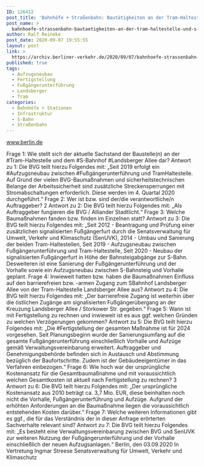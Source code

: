 ```yaml
---
ID: 126412
post_title: 'Bahnhöfe + Straßenbahn: Bautätigkeiten an der Tram-Haltestelle und S-Bahn-Station Landsberger Allee, aus Senat'
post_name: >
  bahnhoefe-strassenbahn-bautaetigkeiten-an-der-tram-haltestelle-und-s-bahn-station-landsberger-allee-aus-senat
author: Ralf Reineke
post_date: 2020-09-07 19:55:55
layout: post
link: >
  https://archiv.berliner-verkehr.de/2020/09/07/bahnhoefe-strassenbahn-bautaetigkeiten-an-der-tram-haltestelle-und-s-bahn-station-landsberger-allee-aus-senat/
published: true
tags:
  - Aufzugsneubau
  - Fertigstellung
  - Fußgängerunterführung
  - Landsberger
  - Tram
categories:
  - Bahnhöfe + Stationen
  - Infrastruktur
  - S-Bahn
  - Straßenbahn
---
```

www.berlin.de

Frage 1:
Wie stellt sich der aktuelle Sachstand der Baustelle(n) an der #Tram-Haltestelle und dem #S-Bahnhof
#Landsberger Allee dar?
Antwort zu 1:
Die BVG teilt hierzu Folgendes mit:
„Seit 2019 erfolgt ein #Aufzugsneubau zwischen #Fußgängerunterführung und TramHaltestelle. Auf Grund der vielen BVG-Baumaßnahmen und sicherheitstechnischen
Belange der Arbeitssicherheit sind zusätzliche Streckensperrungen mit
Stromabschaltungen erforderlich. Diese werden im 4. Quartal 2020 durchgeführt.“
Frage 2:
Wer ist bzw. sind der/die verantwortliche/n Auftraggeber?
2
Antwort zu 2:
Die BVG teilt hierzu Folgendes mit:
„Als Auftraggeber fungieren die BVG / Alliander Stadtlicht.“
Frage 3:
Welche Baumaßnahmen fanden bzw. finden im Einzelnen statt?
Antwort zu 3:
Die BVG teilt hierzu Folgendes mit:
„Seit 2012 - Beantragung und Prüfung einer zusätzlichen signalisierten Fußgängerfurt
durch die Senatsverwaltung für Umwelt, Verkehr und Klimaschutz (SenUVK),
2014 - Umbau und Sanierung der beiden Tram-Haltestellen,
Seit 2019 - Aufzugsneubau zwischen Fußgängerunterführung und Tram-Haltestelle,
Seit 2020 - Neubau der signalisierten Fußgängerfurt in Höhe der Bahnsteigabgänge
zur S-Bahn.
Desweiteren ist eine Sanierung der Fußgängerunterführung und der Vorhalle sowie ein
Aufzugsneubau zwischen S-Bahnsteig und Vorhalle geplant.
Frage 4:
Inwieweit hatten bzw. haben die Baumaßnahmen Einfluss auf den barrierefreien bzw. -armen Zugang zum SBahnhof Landsberger Allee von der Tram-Haltestelle Landsberger Allee aus?
Antwort zu 4:
Die BVG teilt hierzu Folgendes mit:
„Der barrierefreie Zugang ist weiterhin über die östlichen Zugänge am signalisierten
Fußgängerübergang an der Kreuzung Landsberger Allee / Storkower Str. gegeben.“
Frage 5:
Wann ist mit Fertigstellung zu rechnen und inwieweit ist es aus ggf. welchen Gründen zu welchen
Verzögerungen gekommen?
Antwort zu 5:
Die BVG teilt hierzu Folgendes mit:
„Die #Fertigstellung der gesamten Maßnahme ist für 2024 vorgesehen. Seit Planungsbeginn
wurde der Sanierungsumfang auf die gesamte Fußgängerunterführung einschließlich
Vorhalle und Aufzüge gemäß Verwaltungsvereinbarung erweitert. Auftraggeber und
Genehmigungsbehörde befinden sich in Austausch und Abstimmung bezüglich der
Baufortschritte. Zudem ist der Gebäudeeigentümer in das Verfahren einbezogen.“
Frage 6:
Wie hoch war der ursprüngliche Kostenansatz für die Gesamtbaumaßnahme und mit voraussichtlich welchen
Gesamtkosten ist aktuell nach Fertigstellung zu rechnen?
3
Antwort zu 6:
Die BVG teilt hierzu Folgendes mit:
„Der ursprüngliche Kostenansatz aus 2010 beträgt ca. 3,7 Mio. EUR, diese beinhalten noch
nicht die Vorhalle, Fußgängerunterführung und Aufzüge. Aufgrund der erhöhten
Anforderungen an die Baumaßnahme liegen die voraussichtlich entstehenden Kosten
darüber.“
Frage 7:
Welche weiteren Informationen gibt es ggf., die für das Verständnis der in dieser Anfrage erörterten
Sachverhalte relevant sind?
Antwort zu 7:
Die BVG teilt hierzu Folgendes mit:
„Es besteht eine Verwaltungsvereinbarung zwischen BVG und SenUVK zur weiteren
Nutzung der Fußgängerunterführung und der Vorhalle einschließlich der neuen
Aufzugsanlagen.“
Berlin, den 03.09.2020
In Vertretung
Ingmar Streese
Senatsverwaltung für
Umwelt, Verkehr und Klimaschutz